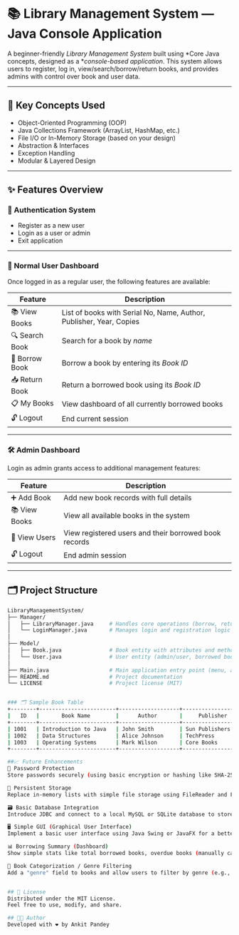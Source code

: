 # 📚 Library Management System — Java Console Application

A beginner-friendly *Library Management System* built using *Core Java concepts, designed as a **console-based application*. This system allows users to register, log in, view/search/borrow/return books, and provides admins with control over book and user data.

---

## 🧠 Key Concepts Used

- Object-Oriented Programming (OOP)
- Java Collections Framework (ArrayList, HashMap, etc.)
- File I/O or In-Memory Storage (based on your design)
- Abstraction & Interfaces
- Exception Handling
- Modular & Layered Design

---

## ✨ Features Overview

### 🔐 Authentication System

- Register as a new user
- Login as a user or admin
- Exit application

---

### 👤 Normal User Dashboard

Once logged in as a regular user, the following features are available:

| Feature         | Description                                                                 |
|-----------------|-----------------------------------------------------------------------------|
| 📚 View Books     | List of books with Serial No, Name, Author, Publisher, Year, Copies       |
| 🔍 Search Book    | Search for a book by *name*                                              |
| 📖 Borrow Book    | Borrow a book by entering its *Book ID*                                 |
| 📥 Return Book    | Return a borrowed book using its *Book ID*                              |
| 📋 My Books       | View dashboard of all currently borrowed books                            |
| 🔓 Logout         | End current session                                                        |

---

### 🛠 Admin Dashboard

Login as admin grants access to additional management features:

| Feature           | Description                                                                  |
|-------------------|------------------------------------------------------------------------------|
| ➕ Add Book       | Add new book records with full details                                     |
| 📚 View Books     | View all available books in the system                                     |
| 👥 View Users     | View registered users and their borrowed book records                      |
| 🔓 Logout         | End admin session                                                          |

---

## 🗂 Project Structure

```bash
LibraryManagementSystem/
├── Manager/
│   ├── LibraryManager.java     # Handles core operations (borrow, return, search, etc.)
│   └── LoginManager.java       # Manages login and registration logic
│
├── Model/
│   ├── Book.java               # Book entity with attributes and methods
│   └── User.java               # User entity (admin/user, borrowed books, etc.)
│
├── Main.java                   # Main application entry point (menu, app flow)
├── README.md                   # Project documentation
└── LICENSE                     # Project license (MIT)


### 🗂 Sample Book Table
+--------+------------------------+-------------------+------------------+------+------------------+
|   ID   |       Book Name        |      Author       |     Publisher    | Year | Copies/Total     |
+--------+------------------------+-------------------+------------------+------+------------------+
| 1001   | Introduction to Java   | John Smith        | Sun Publishers   | 2020 | 3 / 5            |
| 1002   | Data Structures        | Alice Johnson     | TechPress        | 2018 | 1 / 2            |
| 1003   | Operating Systems      | Mark Wilson       | Core Books       | 2019 | 0 / 4 (Out of Stock)|
+--------+------------------------+-------------------+------------------+------+------------------+

##📈 Future Enhancements
🔐 Password Protection
Store passwords securely (using basic encryption or hashing like SHA-256).

💾 Persistent Storage
Replace in-memory lists with simple file storage using FileReader and FileWriter or BufferedReader/Writer.

🗃 Basic Database Integration
Introduce JDBC and connect to a local MySQL or SQLite database to store books and user records permanently.

🖥 Simple GUI (Graphical User Interface)
Implement a basic user interface using Java Swing or JavaFX for a better user experience.

📊 Borrowing Summary (Dashboard)
Show simple stats like total borrowed books, overdue books (manually calculated), etc.

📎 Book Categorization / Genre Filtering
Add a "genre" field to books and allow users to filter by genre (e.g., Science, Literature, Tech).


## 📄 License
Distributed under the MIT License.
Feel free to use, modify, and share.

## 👨‍💻 Author
Developed with ❤ by Ankit Pandey
